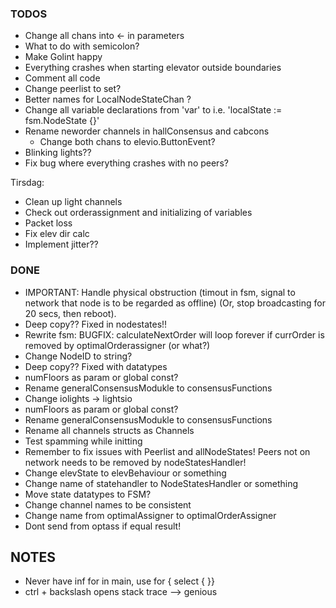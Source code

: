 ### TODOS
- Change all chans into <- in parameters
- What to do with semicolon?
- Make Golint happy
- Everything crashes when starting elevator outside boundaries
- Comment all code
- Change peerlist to set?
- Better names for LocalNodeStateChan ?
- Change all variable declarations from 'var' to i.e. 'localState := fsm.NodeState {}'
- Rename neworder channels in hallConsensus and cabcons
	- Change both chans to elevio.ButtonEvent?
- Blinking lights??
- Fix bug where everything crashes with no peers?

Tirsdag:
- Clean up light channels
- Check out orderassignment and initializing of variables
- Packet loss
- Fix elev dir calc
- Implement jitter??


### DONE
- IMPORTANT: Handle physical obstruction (timout in fsm, signal to network that node is to be regarded as offline) (Or, stop broadcasting for 20 secs, then reboot).
- Deep copy?? Fixed in nodestates!!
- Rewrite fsm: BUGFIX: calculateNextOrder will loop forever if currOrder is removed by optimalOrderassigner (or what?)
- Change NodeID to string?
- Deep copy?? Fixed with datatypes
- numFloors as param or global const?
- Rename generalConsensusModukle to consensusFunctions
- Change iolights -> lightsio
- numFloors as param or global const?
- Rename generalConsensusModukle to consensusFunctions
- Rename all channels structs as Channels
- Test spamming while initting
- Remember to fix issues with Peerlist and allNodeStates! Peers not on network needs to be removed by nodeStatesHandler!
- Change elevState to elevBehaviour or something
- Change name of statehandler to NodeStatesHandler or something
- Move state datatypes to FSM?
- Change channel names to be consistent
- Change name from optimalAssigner to optimalOrderAssigner
- Dont send from optass if equal result!

## NOTES
- Never have inf for in main, use for { select { }}
- ctrl + backslash opens stack trace --> genious
